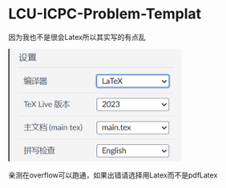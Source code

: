 # LCU-ICPC-Problem-Templat

因为我也不是很会Latex所以其实写的有点乱

![1719221454235](image/README/1719221454235.png)

亲测在overflow可以跑通，如果出错请选择用Latex而不是pdfLatex
